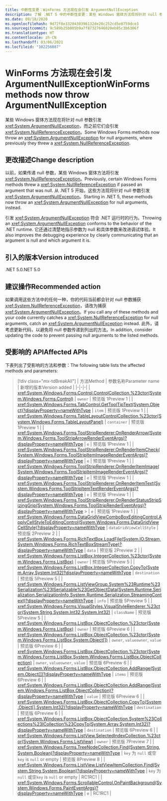 ```yaml
---
title: 中断性变更：WinForms 方法现在会引发 ArgumentNullException
description: 了解 .NET 5 中的中断性变更：某些 Windows 窗体方法现将针对 null 参数引发 ArgumentNullException。
ms.date: 09/18/2020
ms.openlocfilehash: 9d72f8e3320430396132de20c252cd5e8759dce3
ms.sourcegitcommit: 9c589b25b005b9a7f87327646020eb85c3b6306f
ms.translationtype: HT
ms.contentlocale: zh-CN
ms.lasthandoff: 03/06/2021
ms.locfileid: "102256087"
---
```

# <a name="winforms-methods-now-throw-argumentnullexception"></a><span data-ttu-id="7a103-103">WinForms 方法现在会引发 ArgumentNullException</span><span class="sxs-lookup"><span data-stu-id="7a103-103">WinForms methods now throw ArgumentNullException</span></span>

<span data-ttu-id="7a103-104">某些 Windows 窗体方法现在将针对 null 参数引发 <xref:System.ArgumentNullException>，而之前它们会引发 <xref:System.NullReferenceException>。</span><span class="sxs-lookup"><span data-stu-id="7a103-104">Some Windows Forms methods now throw an <xref:System.ArgumentNullException> for null arguments, where previously they threw a <xref:System.NullReferenceException>.</span></span>

## <a name="change-description"></a><span data-ttu-id="7a103-105">更改描述</span><span class="sxs-lookup"><span data-stu-id="7a103-105">Change description</span></span>

<span data-ttu-id="7a103-106">以前，如果传递 null 参数，某些 Windows 窗体方法将引发 <xref:System.NullReferenceException>。</span><span class="sxs-lookup"><span data-stu-id="7a103-106">Previously, certain Windows Forms methods threw a <xref:System.NullReferenceException> if passed an argument that was null.</span></span> <span data-ttu-id="7a103-107">从 .NET 5 开始，这些方法现将针对 null 参数引发 <xref:System.ArgumentNullException>。</span><span class="sxs-lookup"><span data-stu-id="7a103-107">Starting in .NET 5, these methods now throw an <xref:System.ArgumentNullException> for null arguments, instead.</span></span>

<span data-ttu-id="7a103-108">引发 <xref:System.ArgumentNullException> 符合 .NET 运行时的行为。</span><span class="sxs-lookup"><span data-stu-id="7a103-108">Throwing an <xref:System.ArgumentNullException> conforms to the behavior of the .NET runtime.</span></span> <span data-ttu-id="7a103-109">它还通过清楚地指示参数为 null 和具体参数来改进调试体验。</span><span class="sxs-lookup"><span data-stu-id="7a103-109">It also improves the debugging experience by clearly communicating that an argument is null and which argument it is.</span></span>

## <a name="version-introduced"></a><span data-ttu-id="7a103-110">引入的版本</span><span class="sxs-lookup"><span data-stu-id="7a103-110">Version introduced</span></span>

<span data-ttu-id="7a103-111">.NET 5.0</span><span class="sxs-lookup"><span data-stu-id="7a103-111">.NET 5.0</span></span>

## <a name="recommended-action"></a><span data-ttu-id="7a103-112">建议操作</span><span class="sxs-lookup"><span data-stu-id="7a103-112">Recommended action</span></span>

<span data-ttu-id="7a103-113">如果调用这些方法中的任何一种，你的代码当前都会针对 null 参数捕获 <xref:System.NullReferenceException>，请改为捕获 <xref:System.ArgumentNullException>。</span><span class="sxs-lookup"><span data-stu-id="7a103-113">If you call any of these methods and your code currently catches a <xref:System.NullReferenceException> for null arguments, catch an <xref:System.ArgumentNullException> instead.</span></span> <span data-ttu-id="7a103-114">此外，请考虑更新代码，以避免将 null 参数传递到列出的方法。</span><span class="sxs-lookup"><span data-stu-id="7a103-114">In addition, consider updating the code to prevent passing null arguments to the listed methods.</span></span>

## <a name="affected-apis"></a><span data-ttu-id="7a103-115">受影响的 API</span><span class="sxs-lookup"><span data-stu-id="7a103-115">Affected APIs</span></span>

<span data-ttu-id="7a103-116">下表列出了受影响的方法和参数：</span><span class="sxs-lookup"><span data-stu-id="7a103-116">The following table lists the affected methods and parameters:</span></span>

> [!div class="mx-tdBreakAll"]
> | <span data-ttu-id="7a103-117">方法</span><span class="sxs-lookup"><span data-stu-id="7a103-117">Method</span></span> | <span data-ttu-id="7a103-118">参数名称</span><span class="sxs-lookup"><span data-stu-id="7a103-118">Parameter name</span></span> | <span data-ttu-id="7a103-119">新增的版本</span><span class="sxs-lookup"><span data-stu-id="7a103-119">Version added</span></span> |
> |-|-|-|
> | <xref:System.Windows.Forms.Control.ControlCollection.%23ctor(System.Windows.Forms.Control)> | `owner` | <span data-ttu-id="7a103-120">预览版 1</span><span class="sxs-lookup"><span data-stu-id="7a103-120">Preview 1</span></span> |
> | <xref:System.Windows.Forms.TabControl.GetToolTipText(System.Object)?displayProperty=nameWithType> | `item` | <span data-ttu-id="7a103-121">预览版 1</span><span class="sxs-lookup"><span data-stu-id="7a103-121">Preview 1</span></span> |
> | <xref:System.Windows.Forms.TableLayoutControlCollection.%23ctor(System.Windows.Forms.TableLayoutPanel)> | `container` | <span data-ttu-id="7a103-122">预览版 1</span><span class="sxs-lookup"><span data-stu-id="7a103-122">Preview 1</span></span> |
> | <xref:System.Windows.Forms.ToolStripRenderer.OnRenderArrow(System.Windows.Forms.ToolStripArrowRenderEventArgs)?displayProperty=nameWithType> | `e` | <span data-ttu-id="7a103-123">预览版 1</span><span class="sxs-lookup"><span data-stu-id="7a103-123">Preview 1</span></span> |
> | <xref:System.Windows.Forms.ToolStripRenderer.OnRenderItemCheck(System.Windows.Forms.ToolStripItemImageRenderEventArgs)?displayProperty=nameWithType> | `e` | <span data-ttu-id="7a103-124">预览版 1</span><span class="sxs-lookup"><span data-stu-id="7a103-124">Preview 1</span></span> |
> | <xref:System.Windows.Forms.ToolStripRenderer.OnRenderItemImage(System.Windows.Forms.ToolStripItemImageRenderEventArgs)?displayProperty=nameWithType> | `e` | <span data-ttu-id="7a103-125">预览版 1</span><span class="sxs-lookup"><span data-stu-id="7a103-125">Preview 1</span></span> |
> | <xref:System.Windows.Forms.ToolStripRenderer.OnRenderItemText(System.Windows.Forms.ToolStripItemTextRenderEventArgs)?displayProperty=nameWithType> | `e` | <span data-ttu-id="7a103-126">预览版 1</span><span class="sxs-lookup"><span data-stu-id="7a103-126">Preview 1</span></span> |
> | <xref:System.Windows.Forms.ToolStripRenderer.OnRenderStatusStripSizingGrip(System.Windows.Forms.ToolStripRenderEventArgs)?displayProperty=nameWithType> > | `e` | <span data-ttu-id="7a103-127">预览版 1</span><span class="sxs-lookup"><span data-stu-id="7a103-127">Preview 1</span></span> |
> | <xref:System.Windows.Forms.DataGridViewComboBoxEditingControl.ApplyCellStyleToEditingControl(System.Windows.Forms.DataGridViewCellStyle)?displayProperty=nameWithType> | `dataGridViewCellStyle` | <span data-ttu-id="7a103-128">预览版 2</span><span class="sxs-lookup"><span data-stu-id="7a103-128">Preview 2</span></span> |
> | <xref:System.Windows.Forms.RichTextBox.LoadFile(System.IO.Stream,System.Windows.Forms.RichTextBoxStreamType)?displayProperty=nameWithType> | `data` | <span data-ttu-id="7a103-129">预览版 2</span><span class="sxs-lookup"><span data-stu-id="7a103-129">Preview 2</span></span> |
> | <xref:System.Windows.Forms.ListBox.IntegerCollection.%23ctor(System.Windows.Forms.ListBox)> | `owner` | <span data-ttu-id="7a103-130">预览版 5</span><span class="sxs-lookup"><span data-stu-id="7a103-130">Preview 5</span></span> |
> | <xref:System.Windows.Forms.ListBox.IntegerCollection.CopyTo(System.Array,System.Int32)?displayProperty=nameWithType> | `destination` | <span data-ttu-id="7a103-131">预览版 5</span><span class="sxs-lookup"><span data-stu-id="7a103-131">Preview 5</span></span> |
> | <xref:System.Windows.Forms.ListViewGroup.System%23Runtime%23Serialization%23ISerializable%23GetObjectData(System.Runtime.Serialization.SerializationInfo,System.Runtime.Serialization.StreamingContext)?displayProperty=nameWithType> | `info` | <span data-ttu-id="7a103-132">预览版 5</span><span class="sxs-lookup"><span data-stu-id="7a103-132">Preview 5</span></span> |
> | <xref:System.Windows.Forms.VisualStyles.VisualStyleRenderer.%23ctor(System.String,System.Int32,System.Int32)> | `className` | <span data-ttu-id="7a103-133">预览版 5</span><span class="sxs-lookup"><span data-stu-id="7a103-133">Preview 5</span></span> |
> | <xref:System.Windows.Forms.ListBox.ObjectCollection.%23ctor(System.Windows.Forms.ListBox)> | `owner` | <span data-ttu-id="7a103-134">预览版 6</span><span class="sxs-lookup"><span data-stu-id="7a103-134">Preview 6</span></span> |
> | <xref:System.Windows.Forms.ListBox.ObjectCollection.%23ctor(System.Windows.Forms.ListBox,System.Object[])> | <span data-ttu-id="7a103-135">`owner`, `value`</span><span class="sxs-lookup"><span data-stu-id="7a103-135">`owner`, `value`</span></span> | <span data-ttu-id="7a103-136">预览版 6</span><span class="sxs-lookup"><span data-stu-id="7a103-136">Preview 6</span></span> |
> | <xref:System.Windows.Forms.ListBox.ObjectCollection.%23ctor(System.Windows.Forms.ListBox,System.Windows.Forms.ListBox.ObjectCollection)> | <span data-ttu-id="7a103-137">`owner`, `value`</span><span class="sxs-lookup"><span data-stu-id="7a103-137">`owner`, `value`</span></span> | <span data-ttu-id="7a103-138">预览版 6</span><span class="sxs-lookup"><span data-stu-id="7a103-138">Preview 6</span></span> |
> | <xref:System.Windows.Forms.ListBox.ObjectCollection.AddRange(System.Object[])?displayProperty=nameWithType> | `items` | <span data-ttu-id="7a103-139">预览版 6</span><span class="sxs-lookup"><span data-stu-id="7a103-139">Preview 6</span></span> |
> | <xref:System.Windows.Forms.ListBox.ObjectCollection.AddRange(System.Windows.Forms.ListBox.ObjectCollection)?displayProperty=nameWithType> | `value` | <span data-ttu-id="7a103-140">预览版 6</span><span class="sxs-lookup"><span data-stu-id="7a103-140">Preview 6</span></span> |
> | <xref:System.Windows.Forms.ListBox.ObjectCollection.CopyTo(System.Object[],System.Int32)?displayProperty=nameWithType> | `destination` | <span data-ttu-id="7a103-141">预览版 6</span><span class="sxs-lookup"><span data-stu-id="7a103-141">Preview 6</span></span> |
> | <xref:System.Windows.Forms.ListBox.ObjectCollection.System%23Collections%23ICollection%23CopyTo(System.Array,System.Int32)?displayProperty=nameWithType> | `destination` | <span data-ttu-id="7a103-142">预览版 6</span><span class="sxs-lookup"><span data-stu-id="7a103-142">Preview 6</span></span> |
> | <xref:System.Windows.Forms.ListView.SelectedIndexCollection.%23ctor(System.Windows.Forms.ListView)> | `owner` | <span data-ttu-id="7a103-143">预览版 7</span><span class="sxs-lookup"><span data-stu-id="7a103-143">Preview 7</span></span> |
> | <xref:System.Windows.Forms.TreeNodeCollection.Find(System.String,System.Boolean)?displayProperty=nameWithType> | <span data-ttu-id="7a103-144">`key` 为 `null` 或空</span><span class="sxs-lookup"><span data-stu-id="7a103-144">`key` is `null` or empty</span></span> | <span data-ttu-id="7a103-145">预览版 8</span><span class="sxs-lookup"><span data-stu-id="7a103-145">Preview 8</span></span> |
> | <xref:System.Windows.Forms.ListView.ListViewItemCollection.Find(System.String,System.Boolean)?displayProperty=nameWithType> | <span data-ttu-id="7a103-146">`key` 为 `null` 或空</span><span class="sxs-lookup"><span data-stu-id="7a103-146">`key` is `null` or empty</span></span> | <span data-ttu-id="7a103-147">RC1</span><span class="sxs-lookup"><span data-stu-id="7a103-147">RC1</span></span> |
> | <xref:System.Windows.Forms.ScrollableControl.OnPaintBackground(System.Windows.Forms.PaintEventArgs)?displayProperty=nameWithType> | `e` | <span data-ttu-id="7a103-148">RC1</span><span class="sxs-lookup"><span data-stu-id="7a103-148">RC1</span></span> |

<!--

### Affected APIs

- `M:System.Windows.Forms.Control.ControlCollection.#ctor(System.Windows.Forms.Control)`
- `M:System.Windows.Forms.TabControl.GetToolTipText(System.Object)`
- `M:System.Windows.Forms.TableLayoutControlCollection.#ctor(System.Windows.Forms.TableLayoutPanel)`
- `M:System.Windows.Forms.ToolStripRenderer.OnRenderArrow(System.Windows.Forms.ToolStripArrowRenderEventArgs)`
- `M:System.Windows.Forms.ToolStripRenderer.OnRenderItemImage(System.Windows.Forms.ToolStripItemImageRenderEventArgs)`
- `M:System.Windows.Forms.ToolStripRenderer.OnRenderItemCheck(System.Windows.Forms.ToolStripItemImageRenderEventArgs)`
- `M:System.Windows.Forms.ToolStripRenderer.OnRenderItemText(System.Windows.Forms.ToolStripItemTextRenderEventArgs)`
- `M:System.Windows.Forms.ToolStripRenderer.OnRenderStatusStripSizingGrip(System.Windows.Forms.ToolStripRenderEventArgs)`
- `M:System.Windows.Forms.DataGridViewComboBoxEditingControl.ApplyCellStyleToEditingControl(System.Windows.Forms.DataGridViewCellStyle)`
- `M:System.Windows.Forms.RichTextBox.LoadFile(System.IO.Stream,System.Windows.Forms.RichTextBoxStreamType)`
- `M:System.Windows.Forms.ListViewGroup.System#Runtime#Serialization#ISerializable#GetObjectData(System.Runtime.Serialization.SerializationInfo,System.Runtime.Serialization.StreamingContext)`
- `M:System.Windows.Forms.VisualStyles.VisualStyleRenderer.#ctor(System.String,System.Int32,System.Int32)`
- `M:System.Windows.Forms.ListBox.IntegerCollection.#ctor(System.Windows.Forms.ListBox)`
- `M:System.Windows.Forms.ListBox.IntegerCollection.CopyTo(System.Array,System.Int32)`
- `M:System.Windows.Forms.ListBox.ObjectCollection.#ctor(System.Windows.Forms.ListBox)`
- `M:System.Windows.Forms.ListBox.ObjectCollection.#ctor(System.Windows.Forms.ListBox,System.Object[])`
- `M:System.Windows.Forms.ListBox.ObjectCollection.#ctor(System.Windows.Forms.ListBox,System.Windows.Forms.ListBox.ObjectCollection)`
- `M:System.Windows.Forms.ListBox.ObjectCollection.AddRange(System.Object[])`
- `M:System.Windows.Forms.ListBox.ObjectCollection.AddRange(System.Windows.Forms.ListBox.ObjectCollection)`
- `M:System.Windows.Forms.ListBox.ObjectCollection.CopyTo(System.Object[],System.Int32)`
- `M:System.Windows.Forms.ListBox.ObjectCollection.System#Collections#ICollection#CopyTo(System.Array,System.Int32)`
- `M:System.Windows.Forms.ListView.SelectedIndexCollection.#ctor(System.Windows.Forms.ListView)`
- `M:System.Windows.Forms.TreeNodeCollection.Find(System.String,System.Boolean)`
- `M:System.Windows.Forms.ListView.ListViewItemCollection.Find(System.String,System.Boolean)`
- `M:System.Windows.Forms.ScrollableControl.OnPaintBackground(System.Windows.Forms.PaintEventArgs)`

### Category

Windows Forms

-->
